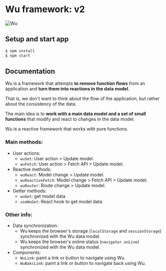 # Wu framework: v2

![Wu](./resources/wu-logotype-03.png)

## Setup and start app

```sh
$ npm install
$ npm start
```

## Documentation

Wu is a framework that attempts **to remove function flows** from an application and **turn them into reactions in the data model**.

That is, we don't want to think about the flow of the application, but rather about the consistency of the data.

The main idea is to **work with a main data model and a set of small functions** that modify and react to changes in the data model.

Wu is a reactive framework that works with pure functions.

### Main methods:

- User actions:
  - `wuSet`: User action > Update model.
  - `wuFetch`: User action > Fetch API > Update model.
- Reactive methods:
  - `wuReact`: Model change > Update model.
  - `wuReactiveFetch`: Model change > Fetch API > Update model.
  - `wuRouter`: Route change > Update model.
- Getter methods:
  - `wuGet`: get model data
  - `useWuGet`: React hook to get model data.

### Other info:

- Data synchronization:
  - Wu keeps the browser's storage (`localStorage` and `sessionStorage`) synchronized with the Wu data model.
  - Wu keeps the browser's online status (`navigator.onLine`) synchronized with the Wu data model.
- Components:
  - `WuLink`: paint a link or button to navigate using Wu.
  - `WuBakcLink`: paint a link or button to navigate back using Wu.